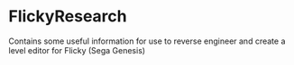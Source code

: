# FlickyResearch
Contains some useful information for use to reverse engineer and create a level editor for Flicky (Sega Genesis)
